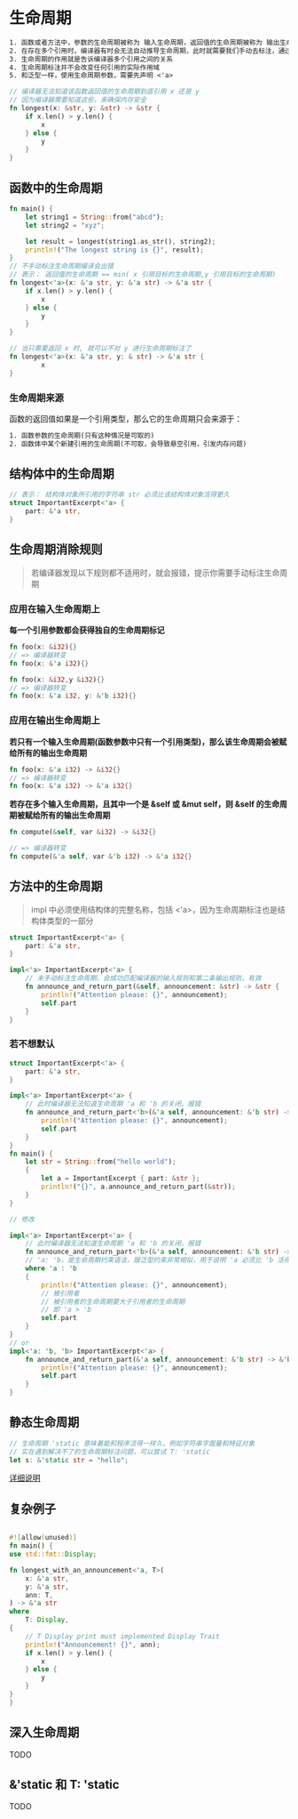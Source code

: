 # 生命周期<span id="lifetime"></span>

```txt
1. 函数或者方法中，参数的生命周期被称为 输入生命周期，返回值的生命周期被称为 输出生命周期
2. 在存在多个引用时，编译器有时会无法自动推导生命周期，此时就需要我们手动去标注，通过为参数标注合适的生命周期来帮助编译器进行引用检查的分析
3. 生命周期的作用就是告诉编译器多个引用之间的关系
4. 生命周期标注并不会改变任何引用的实际作用域
5. 和泛型一样，使用生命周期参数，需要先声明 <'a>

```

```rust
// 编译器无法知道该函数返回值的生命周期到底引用 x 还是 y
// 因为编译器需要知道这些，来确保内存安全
fn longest(x: &str, y: &str) -> &str {
    if x.len() > y.len() {
        x
    } else {
        y
    }
}
```

## 函数中的生命周期

```rust
fn main() {
    let string1 = String::from("abcd");
    let string2 = "xyz";

    let result = longest(string1.as_str(), string2);
    println!("The longest string is {}", result);
}
// 不手动标注生命周期编译会出错
// 表示： 返回值的生命周期 == min( x 引用目标的生命周期,y 引用目标的生命周期)
fn longest<'a>(x: &'a str, y: &'a str) -> &'a str {
    if x.len() > y.len() {
        x
    } else {
        y
    }
}

// 当只需要返回 x 时, 就可以不对 y 进行生命周期标注了
fn longest<'a>(x: &'a str, y: & str) -> &'a str {
        x
}
```

### 生命周期来源

函数的返回值如果是一个引用类型，那么它的生命周期只会来源于：

```txt
1. 函数参数的生命周期(只有这种情况是可取的)
2. 函数体中某个新建引用的生命周期(不可取，会导致悬空引用，引发内存问题)
```

## 结构体中的生命周期

```rust
// 表示： 结构体对象所引用的字符串 str 必须比该结构体对象活得更久
struct ImportantExcerpt<'a> {
    part: &'a str,
}
```

## 生命周期消除规则

> 若编译器发现以下规则都不适用时，就会报错，提示你需要手动标注生命周期

### 应用在输入生命周期上

**每一个引用参数都会获得独自的生命周期标记**

```rust
fn foo(x: &i32){}
// => 编译器转变
fn foo(x: &'a i32){}
```

```rust
fn foo(x: &i32,y &i32){}
// => 编译器转变
fn foo(x: &'a i32, y: &'b i32){}
```

### 应用在输出生命周期上

**若只有一个输入生命周期(函数参数中只有一个引用类型)，那么该生命周期会被赋给所有的输出生命周期**

```rust
fn foo(x: &'a i32) -> &i32{}
// => 编译器转变
fn foo(x: &'a i32) -> &'a i32{}
```

**若存在多个输入生命周期，且其中一个是 &self 或 &mut self，则 &self 的生命周期被赋给所有的输出生命周期**

```rust
fn compute(&self, var &i32) -> &i32{}

// => 编译器转变
fn compute(&'a self, var &'b i32) -> &'a i32{}

```

## 方法中的生命周期

> impl 中必须使用结构体的完整名称，包括 <'a>，因为生命周期标注也是结构体类型的一部分

```rust
struct ImportantExcerpt<'a> {
    part: &'a str,
}

impl<'a> ImportantExcerpt<'a> {
    // 未手动标注生命周期，会成功匹配编译器的输入规则和第二条输出规则，有效
    fn announce_and_return_part(&self, announcement: &str) -> &str {
        println!("Attention please: {}", announcement);
        self.part
    }
}
```

### 若不想默认

```rust
struct ImportantExcerpt<'a> {
    part: &'a str,
}

impl<'a> ImportantExcerpt<'a> {
    // 此时编译器无法知道生命周期 'a 和 'b 的关闭，报错
    fn announce_and_return_part<'b>(&'a self, announcement: &'b str) -> &'b str {
        println!("Attention please: {}", announcement);
        self.part
    }
}
fn main() {
    let str = String::from("hello world");
    {
        let a = ImportantExcerpt { part: &str };
        println!("{}", a.announce_and_return_part(&str));
    }
}

// 修改

impl<'a> ImportantExcerpt<'a> {
    // 此时编译器无法知道生命周期 'a 和 'b 的关闭，报错
    fn announce_and_return_part<'b>(&'a self, announcement: &'b str) -> &'b str // 返回值是引用者
    // 'a: 'b，是生命周期约束语法，跟泛型约束非常相似，用于说明 'a 必须比 'b 活得久
    where 'a : 'b
    {
        println!("Attention please: {}", announcement);
        // 被引用者
        // 被引用者的生命周期要大于引用者的生命周期
        // 即 'a > 'b
        self.part
    }
}
// or
impl<'a: 'b, 'b> ImportantExcerpt<'a> {
    fn announce_and_return_part(&'a self, announcement: &'b str) -> &'b str {
        println!("Attention please: {}", announcement);
        self.part
    }
}
```

## 静态生命周期

```rust
// 生命周期 'static 意味着能和程序活得一样久，例如字符串字面量和特征对象
// 实在遇到解决不了的生命周期标注问题，可以尝试 T: 'static
let s: &'static str = "hello";
```

[详细说明](#static)

## 复杂例子

```rust

#![allow(unused)]
fn main() {
use std::fmt::Display;

fn longest_with_an_announcement<'a, T>(
    x: &'a str,
    y: &'a str,
    ann: T,
) -> &'a str
where
    T: Display,
{
    // T Display print must implemented Display Trait
    println!("Announcement! {}", ann);
    if x.len() > y.len() {
        x
    } else {
        y
    }
}
}
```

## 深入生命周期

TODO

## &'static 和 T: 'static <span id="static"></span>

TODO
